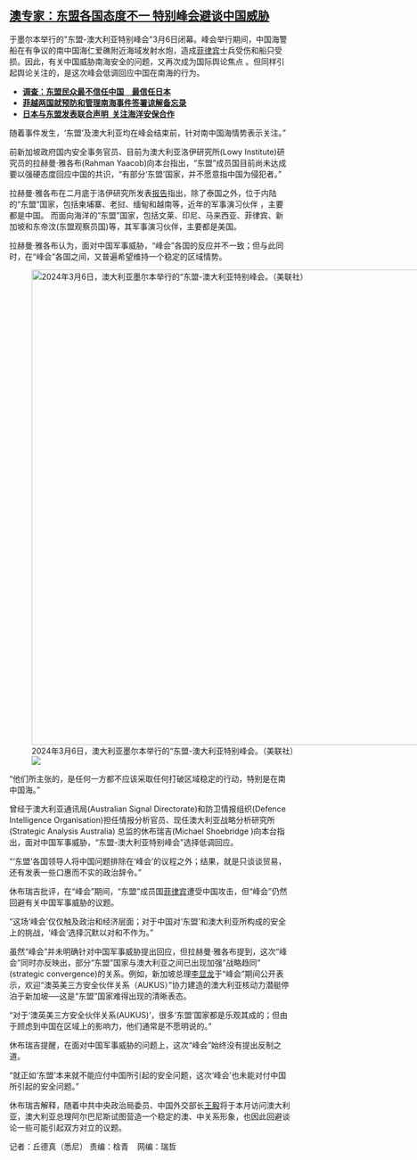 <!--1709918880000-->
[澳专家：东盟各国态度不一   特别峰会避谈中国威胁](https://www.rfa.org/mandarin/yataibaodao/junshiwaijiao/cl-03082024120756.html)
------

<p>于墨尔本举行的"东盟-澳大利亚特别峰会"3月6日闭幕。峰会举行期间，中国海警船在有争议的南中国海仁爱礁附近海域发射水炮，造成<a href="https://www.rfa.org/cantonese/news/ph-collision-03052024002608.html">菲律宾</a>士兵受伤和船只受损。因此，有关中国威胁南海安全的问题，又再次成为国际舆论焦点 。但同样引起舆论关注的，是这次峰会低调回应中国在南海的行为。</p><ul><li><strong><span class="result-title"> <a class="state-published" href="https://www.rfa.org/mandarin/yataibaodao/junshiwaijiao/hx2-03062024110815.html">调查：东盟民众最不信任中国　最信任日本</a> </span></strong></li><li><strong><span class="result-title"> <a class="state-published" href="https://www.rfa.org/mandarin/Xinwen/10-01302024163637.html">菲越两国就预防和管理南海事件签署谅解备忘录</a> </span></strong></li><li class="teaserimg"><span class="result-title"> <a class="state-published" href="https://www.rfa.org/mandarin/Xinwen/2-12172023111458.html"><strong>日本与东盟发表联合声明  关注海洋安保合作</strong></a> </span></li></ul><p>随着事件发生，‘东盟’及澳大利亚均在峰会结束前，针对南中国海情势表示关注。”</p><p>前新加坡政府国内安全事务官员、目前为澳大利亚洛伊研究所(Lowy Institute)研究员的拉赫曼‧雅各布(Rahman Yaacob)向本台指出，“东盟”成员国目前尚未达成要以强硬态度回应中国的共识，“有部分‘东盟’国家，并不愿意指中国为侵犯者。”</p><p>拉赫曼‧雅各布在二月底于洛伊研究所发表<a href="https://www.lowyinstitute.org/the-interpreter/southeast-asia-s-preferred-military-exercise-partner">报告</a>指出，除了泰国之外，位于内陆的“东盟”国家，包括柬埔寨、老挝、缅甸和越南等，近年的军事演习伙伴 ，主要都是中国。 而面向海洋的“东盟”国家，包括文莱、印尼、马来西亚、菲律宾、新加坡和东帝汶(东盟观察员国)等，其军事演习伙伴，主要都是美国。</p><p>拉赫曼‧雅各布认为，面对中国军事威胁，“峰会”各国的反应并不一致；但与此同时，在“峰会”各国之间，又普遍希望维持一个稳定的区域情势。</p><p><figure class="image-richtext image-inline captioned" style="width:1280px;"><img alt="2024年3月6日，澳大利亚墨尔本举行的“东盟-澳大利亚特别峰会。（美联社）" height="853" src="https://www.rfa.org/mandarin/yataibaodao/junshiwaijiao/cl-03082024120756.html/ap24066047869755.jpg/@@images/42d9d330-d11d-470b-a591-28c79b125bda.jpeg" title="AP24066047869755.jpg" width="1280"/><figcaption class="image-caption">2024年3月6日，澳大利亚墨尔本举行的“东盟-澳大利亚特别峰会。（美联社）</figcaption><small></small><div id="zoomattribute"><a data-caption="2024年3月6日，澳大利亚墨尔本举行的“东盟-澳大利亚特别峰会。（美联社）" data-fancybox="" href="https://www.rfa.org/mandarin/yataibaodao/junshiwaijiao/cl-03082024120756.html/ap24066047869755.jpg" id="single_image" title="2024年3月6日，澳大利亚墨尔本举行的“东盟-澳大利亚特别峰会。（美联社）"><img src="/++plone++rfa-resources/img/icon-zoom.png"/></a></div></figure></p><p>“他们所主张的，是任何一方都不应该采取任何打破区域稳定的行动，特别是在南中国海。”</p><p>曾经于澳大利亚通讯局(Australian Signal Directorate)和防卫情报组织(Defence Intelligence Organisation)担任情报分析官员、现任澳大利亚战略分析研究所(Strategic Analysis Australia) 总监的休布瑞吉(Michael Shoebridge )向本台指出，面对中国军事威胁，“东盟-澳大利亚特别峰会”选择低调回应。</p><p>“‘东盟’各国领导人将中国问题排除在‘峰会’的议程之外；结果，就是只谈谈贸易，还有发表一些口惠而不实的政治辞令。”</p><p>休布瑞吉批评，在“峰会”期间，“东盟”成员国<a href="https://www.rfa.org/mandarin/Xinwen/9-03062024154100.html">菲律宾</a>遭受中国攻击，但“峰会”仍然回避有关中国军事威胁的议题。</p><p>“这场‘峰会’仅仅触及政治和经济层面；对于中国对‘东盟’和澳大利亚所构成的安全上的挑战，‘峰会’选择沉默以对和不作为。”</p><p>虽然“峰会”并未明确针对中国军事威胁提出回应，但拉赫曼‧雅各布提到，这次“峰会”同时亦反映出，部分“东盟”国家与澳大利亚之间已出现加强“战略趋同” (strategic convergence)的关系。例如，新加坡总理<a href="https://www.pm.gov.au/media/joint-statement-9th-singapore-australia-annual-leaders-meeting">李显龙</a>于“峰会”期间公开表示，欢迎“澳英美三方安全伙伴关系（AUKUS）”协力建造的澳大利亚核动力潜艇停泊于新加坡──这是“东盟”国家难得出现的清晰表态。</p><p>“对于‘澳英美三方安全伙伴关系(AUKUS)’，很多‘东盟’国家都是乐观其成的；但由于顾虑到中国在区域上的影响力，他们通常是不愿明说的。”</p><p>休布瑞吉提醒，在面对中国军事威胁的问题上，这次“峰会”始终没有提出反制之道。</p><p>“就正如‘东盟’本来就不能应付中国所引起的安全问题，这次‘峰会’也未能对付中国所引起的安全问题。”</p><p>休布瑞吉解释，随着中共中央政治局委员、中国外交部长<a href="https://www.abc.net.au/news/2024-02-29/china-foreign-minister-visit-australia-penny-wong-wine-tarrifs/103525832">王毅</a>将于本月访问澳大利亚，澳大利亚总理阿尔巴尼斯试图营造一个稳定的澳、中关系形象，也因此回避谈论一些可能引起双方对立的议题。</p><p>记者：丘德真（悉尼） 责编：梒青    网编：瑞哲</p>
